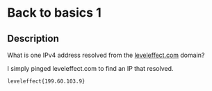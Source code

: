 # Back to basics 1

## Description

What is one IPv4 address resolved from the [leveleffect.com](https://www.leveleffect.com/) domain?

I simply pinged leveleffect.com to find an IP that resolved.

```
leveleffect{199.60.103.9}
```
